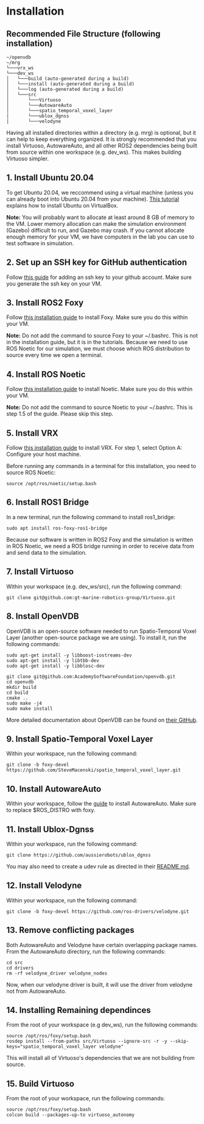 # Installation

## Recommended File Structure (following installation)
```
~/openvdb
~/mrg
└───vrx_ws 
└───dev_ws
│   └───build (auto-generated during a build)
│   └───install (auto-generated during a build)
│   └───log (auto-generated during a build)
│   └───src
│       └───Virtuoso
│       └───AutowareAuto
│       └───spatio_temporal_voxel_layer
|       └───ublox_dgnss
|       └───velodyne
```
Having all installed directories within a directory (e.g. mrg) is optional, but it can help to keep everything organized. It is strongly recommended that you install Virtuoso, AutowareAuto, and all other ROS2 dependencies being built from source within one workspace (e.g. dev_ws). This makes building Virtuoso simpler.

## 1. Install Ubuntu 20.04
To get Ubuntu 20.04, we reccommend using a virtual machine (unless you can already boot into Ubuntu 20.04 from your machine). [This tutorial](https://ubuntu.com/tutorials/how-to-run-ubuntu-desktop-on-a-virtual-machine-using-virtualbox#1-overview) explains how to install Ubuntu on VirtualBox.

**Note:** You will probably want to allocate at least around 8 GB of memory to the VM. Lower memory allocation can make the simulation environment (Gazebo) difficult to run, and Gazebo may crash. If you cannot allocate enough memory for your VM, we have computers in the lab you can use to test software in simulation.

## 2. Set up an SSH key for GitHub authentication
Follow [this guide](https://docs.github.com/en/authentication/connecting-to-github-with-ssh/about-ssh) for adding an ssh key to your github account. Make sure you generate the ssh key on your VM.

## 3. Install ROS2 Foxy
Follow [this installation guide](https://docs.ros.org/en/foxy/Installation/Ubuntu-Install-Debians.html) to install Foxy. Make sure you do this within your VM.

**Note:** Do not add the command to source Foxy to your ~/.bashrc. This is not in the installation guide, but it is in the tutorials. Because we need to use ROS Noetic for our simulation, we must choose which ROS distribution to source every time we open a terminal.

## 4. Install ROS Noetic
Follow [this installation guide](http://wiki.ros.org/noetic/Installation/Ubuntu) to install Noetic. Make sure you do this within your VM.

**Note:** Do not add the command to source Noetic to your ~/.bashrc. This is step 1.5 of the guide. Please skip this step.

## 5. Install VRX
Follow [this installation guide](https://github.com/osrf/vrx/wiki/system_setup_tutorials) to install VRX. For step 1, select Option A: Configure your host machine. 

Before running any commands in a terminal for this installation, you need to source ROS Noetic:
```
source /opt/ros/noetic/setup.bash
```

## 6. Install ROS1 Bridge
In a new terminal, run the following command to install ros1_bridge:
```
sudo apt install ros-foxy-ros1-bridge
```

Because our software is written in ROS2 Foxy and the simulation is written in ROS Noetic, we need a ROS bridge running in order to receive data from and send data to the simulation.

## 7. Install Virtuoso
Within your workspace (e.g. dev_ws/src), run the following command:
```
git clone git@github.com:gt-marine-robotics-group/Virtuoso.git
```

## 8. Install OpenVDB
OpenVDB is an open-source software needed to run Spatio-Temporal Voxel Layer (another open-source package we are using). To install it, run the following commands:
```
sudo apt-get install -y libboost-iostreams-dev
sudo apt-get install -y libtbb-dev
sudo apt-get install -y libblosc-dev
```
```
git clone git@github.com:AcademySoftwareFoundation/openvdb.git
cd openvdb
mkdir build
cd build
cmake ..
sudo make -j4
sudo make install
```
More detailed documentation about OpenVDB can be found on [their GitHub](https://github.com/AcademySoftwareFoundation/openvdb).

## 9. Install Spatio-Temporal Voxel Layer
Within your workspace, run the following command:
```
git clone -b foxy-devel https://github.com/SteveMacenski/spatio_temporal_voxel_layer.git
```

## 10. Install AutowareAuto
Within your workspace, follow the [guide](https://autowarefoundation.gitlab.io/autoware.auto/AutowareAuto/installation-no-ade.html) to install AutowareAuto. Make sure to replace $ROS_DISTRO with foxy.

## 11. Install Ublox-Dgnss
Within your workspace, run the following command:
```
git clone https://github.com/aussierobots/ublox_dgnss
```

You may also need to create a udev rule as directed in their [README.md](https://github.com/aussierobots/ublox_dgnss/blob/main/README.md).

## 12. Install Velodyne
Within your workspace, run the following command:
```
git clone -b foxy-devel https://github.com/ros-drivers/velodyne.git
```

## 13. Remove conflicting packages
Both AutowareAuto and Velodyne have certain overlapping package names. From the AutowareAuto directory, run the following commands:
```
cd src
cd drivers
rm -rf velodyne_driver velodyne_nodes
```
Now, when our velodyne driver is built, it will use the driver from velodyne not from AutowareAuto.

## 14. Installing Remaining dependinces
From the root of your workspace (e.g dev_ws), run the following commands:
```
source /opt/ros/foxy/setup.bash
rosdep install --from-paths src/Virtuoso --ignore-src -r -y --skip-keys="spatio_temporal_voxel_layer velodyne"
```
This will install all of Virtuoso's dependencies that we are not building from source.

## 15. Build Virtuoso
From the root of your workspace, run the following commands:
```
source /opt/ros/foxy/setup.bash
colcon build --packages-up-to virtuoso_autonomy
```
